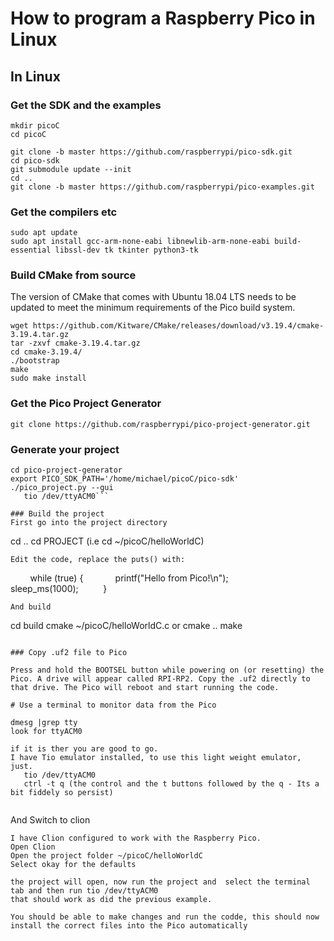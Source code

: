 # How to program a Raspberry Pico in Linux

## In Linux
### Get the SDK and the examples
```
mkdir picoC
cd picoC

git clone -b master https://github.com/raspberrypi/pico-sdk.git
cd pico-sdk
git submodule update --init
cd ..
git clone -b master https://github.com/raspberrypi/pico-examples.git
```
### Get the compilers etc
```
sudo apt update
sudo apt install gcc-arm-none-eabi libnewlib-arm-none-eabi build-essential libssl-dev tk tkinter python3-tk
```

### Build CMake from source
The version of CMake that comes with Ubuntu 18.04 LTS needs to be updated to meet the minimum requirements of the Pico build system.

```
wget https://github.com/Kitware/CMake/releases/download/v3.19.4/cmake-3.19.4.tar.gz
tar -zxvf cmake-3.19.4.tar.gz
cd cmake-3.19.4/
./bootstrap
make
sudo make install
```

### Get the Pico Project Generator

```
git clone https://github.com/raspberrypi/pico-project-generator.git
```

### Generate your project


```
cd pico-project-generator
export PICO_SDK_PATH='/home/michael/picoC/pico-sdk'
./pico_project.py --gui
   tio /dev/ttyACM0```

### Build the project
First go into the project directory
```
cd ..
cd PROJECT (i.e cd ~/picoC/helloWorldC)
```
Edit the code, replace the puts() with:
```
        while (true) {
            printf("Hello from Pico!\n");
            sleep_ms(1000);
         }
```
And build
```
cd build
cmake ~/picoC/helloWorldC.c or cmake ..
make
```

### Copy .uf2 file to Pico

Press and hold the BOOTSEL button while powering on (or resetting) the Pico. A drive will appear called RPI-RP2. Copy the .uf2 directly to that drive. The Pico will reboot and start running the code.

# Use a terminal to monitor data from the Pico

dmesg |grep tty
look for ttyACM0

if it is ther you are good to go.
I have Tio emulator installed, to use this light weight emulator, just.
   tio /dev/ttyACM0
   ctrl -t q (the control and the t buttons followed by the q - Its a bit fiddely so persist)
   
```
And Switch to clion
```   
I have Clion configured to work with the Raspberry Pico.
Open Clion
Open the project folder ~/picoC/helloWorldC
Select okay for the defaults 

the project will open, now run the project and  select the terminal tab and then run tio /dev/ttyACM0
that should work as did the previous example.

You should be able to make changes and run the codde, this should now install the correct files into the Pico automatically


